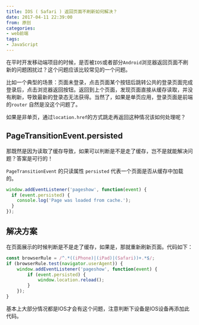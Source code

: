 ```yaml
---
title: IOS ( Safari ) 返回页面不刷新如何解决？
date: 2017-04-11 22:39:00
from: 原创
categories:
- web前端
tags:
- JavaScript
---
```


在平时开发移动端项目的时候，是否被`IOS`或者部分`Android`浏览器返回页面不刷新的问题困扰过？这个问题应该比较常见的一个问题。
<!-- more -->
比如一个典型的场景：页面未登录，点击页面某个按钮后跳转公共的登录页面完成登录后，点击浏览器返回按钮。返回到上个页面，发现页面直接从缓存读取，并没有刷新，导致最新的登录态无法获得。当然了，如果是单页应用，登录页面是前端的`router`
自然是没这个问题了。

如果是非单页，通过`location.href`的方式跳走再返回这种情况该如何处理呢？

## PageTransitionEvent.persisted
那既然是因为读取了缓存导致，如果可以判断是不是走了缓存，岂不是就能解决问题？答案是可行的！

`PageTransitionEvent` 的只读属性 `persisted` 代表一个页面是否从缓存中加载的。

```javascript
window.addEventListener('pageshow', function(event) {
  if (event.persisted) {
    console.log('Page was loaded from cache.');
  }
});
```

## 解决方案
在页面展示的时候判断是不是走了缓存，如果是，那就重新刷新页面。代码如下：

```javascript
const browserRule = /^.*((iPhone)|(iPad)|(Safari))+.*$/;
if (browserRule.test(navigator.userAgent)) {
    window.addEventListener('pageshow', function(event) {
        if (event.persisted) {
            window.location.reload();
        }
    });
}
```

基本上大部分情况都是IOS才会有这个问题，注意判断下设备是IOS设备再添加此代码。